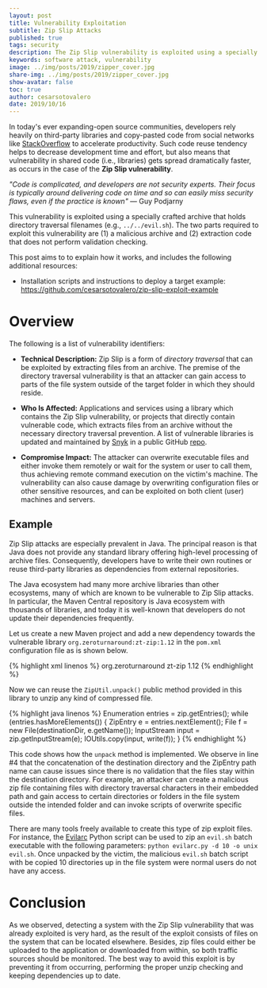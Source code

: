 ```yaml
---
layout: post
title: Vulnerability Exploitation
subtitle: Zip Slip Attacks
published: true
tags: security
description: The Zip Slip vulnerability is exploited using a specially crafted archive that holds directory traversal filenames. I prepared and exploit and explain how it works.
keywords: software attack, vulnerability
image: ../img/posts/2019/zipper_cover.jpg
share-img: ../img/posts/2019/zipper_cover.jpg
show-avatar: false
toc: true
author: cesarsotovalero
date: 2019/10/16
---
```


In today's ever expanding-open source communities, developers rely heavily on third-party libraries and copy-pasted code from social networks like [StackOverflow](https://stackoverflow.com/) to accelerate productivity. Such code reuse tendency helps to decrease development time and effort, but also means that vulnerability in shared code (i.e., libraries) gets spread dramatically faster, as occurs in the case of the **Zip Slip vulnerability**.

<aside class="quote">
    <em>"Code is complicated, and developers are not security experts. Their focus is typically around delivering code on time and so can
        easily miss security flaws, even if the practice is known"</em> ― Guy Podjarny
</aside>

This vulnerability is exploited using a specially crafted archive that holds directory traversal filenames (e.g., `../../evil.sh`). The two parts required to exploit this vulnerability are (1) a malicious archive and (2) extraction code that does not perform validation checking.

This post aims to to explain how it works, and includes the following additional resources:

- Installation scripts and instructions to deploy a target example: <https://github.com/cesarsotovalero/zip-slip-exploit-example>

# Overview

The following is a list of vulnerability identifiers:

- **Technical Description:** Zip Slip is a form of _directory
  traversal_ that can be exploited by extracting files from an
  archive. The premise of the directory traversal vulnerability is
  that an attacker can gain access to parts of the file system outside
  of the target folder in which they should reside.

- **Who Is Affected:** Applications and services using a library which
  contains the Zip Slip vulnerability, or projects that directly
  contain vulnerable code, which extracts files from an archive
  without the necessary directory traversal prevention. A list of
  vulnerable libraries is updated and maintained by [Snyk](https://snyk.io) in a
  public GitHub [repo](https://github.com/snyk/zip-slip-vulnerability).

- **Compromise Impact:** The attacker can overwrite executable files
  and either invoke them remotely or wait for the system or user to
  call them, thus achieving remote command execution on the victim's
  machine. The vulnerability can also cause damage by overwriting
  configuration files or other sensitive resources, and can be
  exploited on both client (user) machines and servers.

## Example

Zip Slip attacks are especially prevalent in Java. The principal reason is that Java does not provide any standard library offering high-level processing of archive files. Consequently, developers have to write their own routines or reuse third-party libraries as dependencies from external repositories.

The Java ecosystem had many more archive libraries than other ecosystems, many of which are known to be vulnerable to Zip Slip attacks. In particular, the Maven Central repository is Java ecosystem with thousands of libraries, and today it is well-known that developers do not update their dependencies frequently.

Let us create a new Maven project and add a new dependency towards the
vulnerable library `org.zeroturnaround:zt-zip:1.12` in the `pom.xml`
configuration file as is shown below.

{% highlight xml linenos %}
<dependency>
<groupId>org.zeroturnaround</groupId>
<artifactId>zt-zip</artifactId>
<version>1.12</version>
</dependency>
{% endhighlight %}

Now we can reuse the `ZipUtil.unpack()` public method provided in this library to unzip any kind of compressed file.

{% highlight java linenos %}
Enumeration<ZipEntry> entries = zip.getEntries();
while (entries.hasMoreElements()) {
ZipEntry e = entries.nextElement();
File f = new File(destinationDir, e.getName());
InputStream input = zip.getInputStream(e);
IOUtils.copy(input, write(f));
}
{% endhighlight %}

This code shows how the `unpack` method is implemented. We observe in line #4 that the concatenation of the destination directory and the ZipEntry path name can cause issues since there is no validation that the files stay within the destination directory. For example, an attacker can create a malicious zip file containing files with directory traversal characters in their embedded path and gain access to certain directories or folders in the file system outside the intended folder and can invoke scripts of overwrite specific files.

There are many tools freely available to create this type of zip exploit files. For instance, the [Evilarc](https://github.com/ptoomey3/evilarc) Python script can be used to zip an `evil.sh` batch executable with the following parameters: `python evilarc.py -d 10 -o unix evil.sh`. Once unpacked by the victim, the malicious `evil.sh` batch script with be copied 10 directories up in the file system were normal users do not have any access.

# Conclusion

As we observed, detecting a system with the Zip Slip vulnerability that was already exploited is very hard, as the result of the exploit consists of files on the system that can be located elsewhere. Besides, zip files could either be uploaded to the application or downloaded from within, so both traffic sources should be monitored. The best way to avoid this exploit is by preventing it from occurring, performing the proper unzip checking and keeping dependencies up to date.
